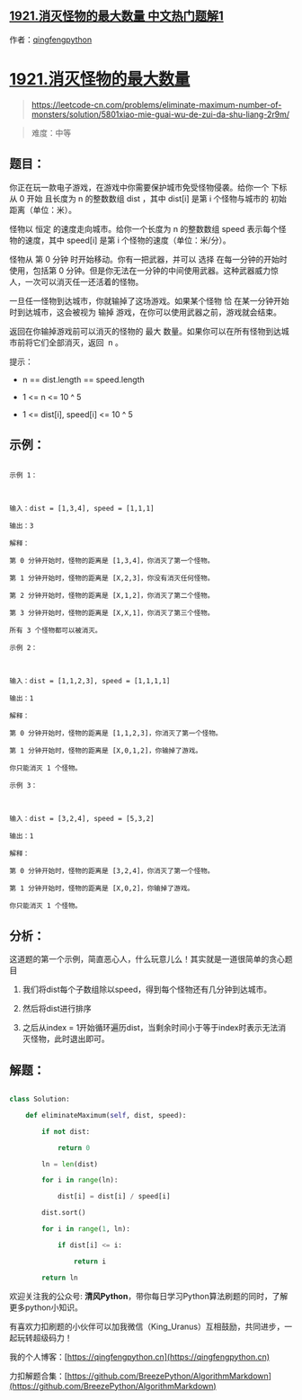 ## [1921.消灭怪物的最大数量 中文热门题解1](https://leetcode.cn/problems/eliminate-maximum-number-of-monsters/solutions/100000/5801xiao-mie-guai-wu-de-zui-da-shu-liang-2r9m)

作者：[qingfengpython](https://leetcode.cn/u/qingfengpython)
# [1921.消灭怪物的最大数量](https://leetcode-cn.com/problems/eliminate-maximum-number-of-monsters/solution/5801xiao-mie-guai-wu-de-zui-da-shu-liang-2r9m/)
> https://leetcode-cn.com/problems/eliminate-maximum-number-of-monsters/solution/5801xiao-mie-guai-wu-de-zui-da-shu-liang-2r9m/
> 
> 难度：中等

## 题目：

你正在玩一款电子游戏，在游戏中你需要保护城市免受怪物侵袭。给你一个 下标从 0 开始 且长度为 n 的整数数组 dist ，其中 dist[i] 是第 i 个怪物与城市的 初始距离（单位：米）。

怪物以 恒定 的速度走向城市。给你一个长度为 n 的整数数组 speed 表示每个怪物的速度，其中 speed[i] 是第 i 个怪物的速度（单位：米/分）。

怪物从 第 0 分钟 时开始移动。你有一把武器，并可以 选择 在每一分钟的开始时使用，包括第 0 分钟。但是你无法在一分钟的中间使用武器。这种武器威力惊人，一次可以消灭任一还活着的怪物。

一旦任一怪物到达城市，你就输掉了这场游戏。如果某个怪物 恰 在某一分钟开始时到达城市，这会被视为 输掉 游戏，在你可以使用武器之前，游戏就会结束。

返回在你输掉游戏前可以消灭的怪物的 最大 数量。如果你可以在所有怪物到达城市前将它们全部消灭，返回  n 。

提示：

- n == dist.length == speed.length
- 1 <= n <= 10 ^ 5
- 1 <= dist[i], speed[i] <= 10 ^ 5


## 示例：
```
示例 1：

输入：dist = [1,3,4], speed = [1,1,1]
输出：3
解释：
第 0 分钟开始时，怪物的距离是 [1,3,4]，你消灭了第一个怪物。
第 1 分钟开始时，怪物的距离是 [X,2,3]，你没有消灭任何怪物。
第 2 分钟开始时，怪物的距离是 [X,1,2]，你消灭了第二个怪物。
第 3 分钟开始时，怪物的距离是 [X,X,1]，你消灭了第三个怪物。
所有 3 个怪物都可以被消灭。
示例 2：

输入：dist = [1,1,2,3], speed = [1,1,1,1]
输出：1
解释：
第 0 分钟开始时，怪物的距离是 [1,1,2,3]，你消灭了第一个怪物。
第 1 分钟开始时，怪物的距离是 [X,0,1,2]，你输掉了游戏。
你只能消灭 1 个怪物。
示例 3：

输入：dist = [3,2,4], speed = [5,3,2]
输出：1
解释：
第 0 分钟开始时，怪物的距离是 [3,2,4]，你消灭了第一个怪物。
第 1 分钟开始时，怪物的距离是 [X,0,2]，你输掉了游戏。 
你只能消灭 1 个怪物。
```

## 分析：

这道题的第一个示例，简直恶心人，什么玩意儿么！其实就是一道很简单的贪心题目
1. 我们将dist每个子数组除以speed，得到每个怪物还有几分钟到达城市。
2. 然后将dist进行排序
3. 之后从index = 1开始循环遍历dist，当剩余时间小于等于index时表示无法消灭怪物，此时退出即可。

## 解题：
```python
class Solution:
    def eliminateMaximum(self, dist, speed):
        if not dist:
            return 0
        ln = len(dist)
        for i in range(ln):
            dist[i] = dist[i] / speed[i]
        dist.sort()
        for i in range(1, ln):
            if dist[i] <= i:
                return i
        return ln
```

欢迎关注我的公众号: **清风Python**，带你每日学习Python算法刷题的同时，了解更多python小知识。

有喜欢力扣刷题的小伙伴可以加我微信（King_Uranus）互相鼓励，共同进步，一起玩转超级码力！

我的个人博客：[https://qingfengpython.cn](https://qingfengpython.cn)

力扣解题合集：[https://github.com/BreezePython/AlgorithmMarkdown](https://github.com/BreezePython/AlgorithmMarkdown)